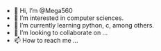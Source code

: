 - 👋 Hi, I’m @Mega560
- 👀 I’m interested in computer sciences.
- 🌱 I’m currently learning python, c, among others.
- 💞️ I’m looking to collaborate on ...
- 📫 How to reach me ...

<!---
Mega560/Mega560 is a ✨ special ✨ repository because its `README.md` (this file) appears on your GitHub profile.
You can click the Preview link to take a look at your changes.
--->
